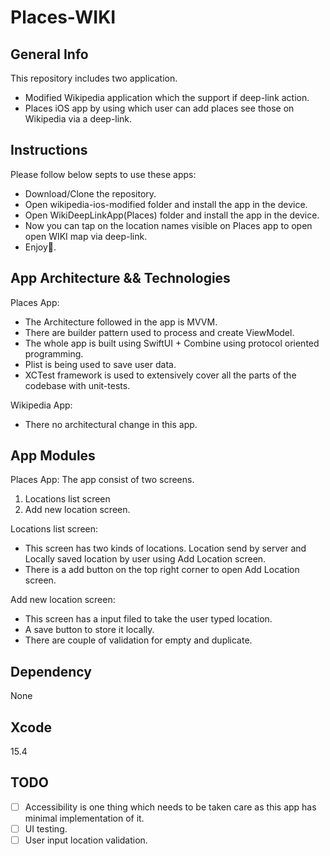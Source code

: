 # Places-WIKI

## General Info
This repository includes two application.
* Modified Wikipedia application which the support if deep-link action.
* Places iOS app by using which user can add places see those on Wikipedia via a deep-link.


## Instructions
Please follow below septs to use these apps:
* Download/Clone the repository.
* Open wikipedia-ios-modified folder and install the app in the device.
* Open WikiDeepLinkApp(Places) folder and install the app in the device.
* Now you can tap on the location names visible on Places app to open open WIKI map via deep-link. 
* Enjoy🙂.

## App Architecture && Technologies

Places App:
* The Architecture followed in the app is MVVM.
* There are builder pattern used to process and create ViewModel.
* The whole app is built using SwiftUI + Combine using protocol oriented programming.
* Plist is being used to save user data.
* XCTest framework is used to extensively cover all the parts of the codebase with unit-tests.

Wikipedia App:
* There no architectural change in this app.

## App Modules
Places App:
The app consist of two screens.
 1. Locations list screen
 2. Add new location screen.
 
Locations list screen:
* This screen has two kinds of locations. Location send by server and Locally saved location by user using Add Location screen.
* There is a add button on the top right corner to open Add Location screen. 



Add new location screen:
* This screen has a input filed to take the user typed location.
* A save button to store it locally.
* There are couple of validation for empty and duplicate.

## Dependency
None

## Xcode
15.4

## TODO
- [ ] Accessibility is one thing which needs to be taken care as this app has minimal implementation of it.
- [ ] UI testing.
- [ ] User input location validation.
